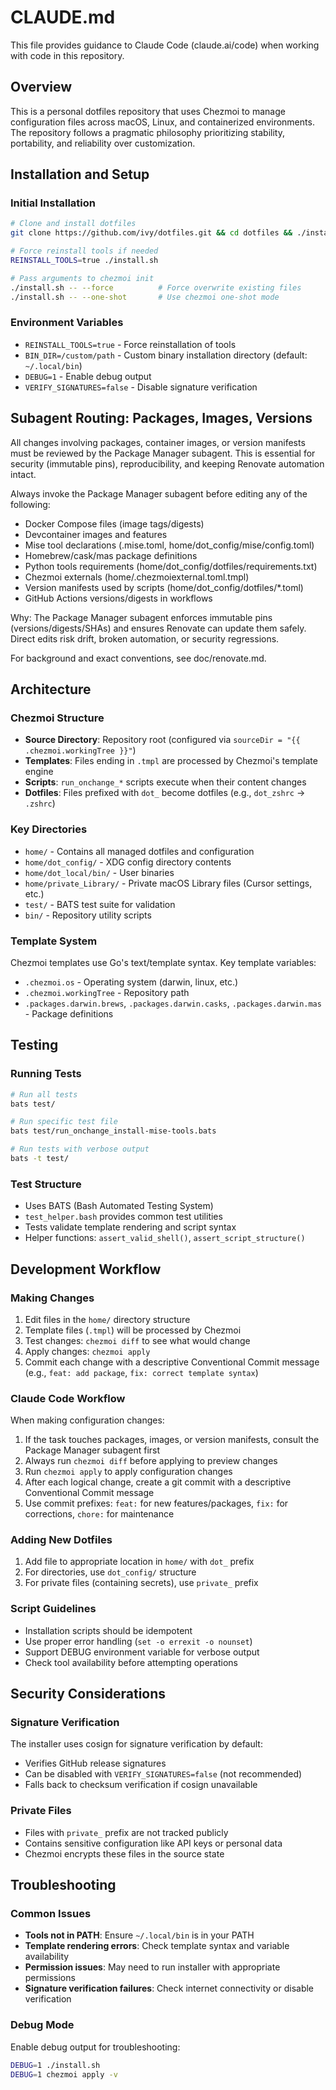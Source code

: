 # CLAUDE.md

This file provides guidance to Claude Code (claude.ai/code) when working with code in this repository.

## Overview

This is a personal dotfiles repository that uses Chezmoi to manage configuration files across macOS, Linux, and containerized environments. The repository follows a pragmatic philosophy prioritizing stability, portability, and reliability over customization.

## Installation and Setup

### Initial Installation
```bash
# Clone and install dotfiles
git clone https://github.com/ivy/dotfiles.git && cd dotfiles && ./install.sh

# Force reinstall tools if needed
REINSTALL_TOOLS=true ./install.sh

# Pass arguments to chezmoi init
./install.sh -- --force          # Force overwrite existing files
./install.sh -- --one-shot       # Use chezmoi one-shot mode
```

### Environment Variables
- `REINSTALL_TOOLS=true` - Force reinstallation of tools
- `BIN_DIR=/custom/path` - Custom binary installation directory (default: `~/.local/bin`)
- `DEBUG=1` - Enable debug output
- `VERIFY_SIGNATURES=false` - Disable signature verification

## Subagent Routing: Packages, Images, Versions

All changes involving packages, container images, or version manifests must be reviewed by the Package Manager subagent. This is essential for security (immutable pins), reproducibility, and keeping Renovate automation intact.

Always invoke the Package Manager subagent before editing any of the following:
- Docker Compose files (image tags/digests)
- Devcontainer images and features
- Mise tool declarations (.mise.toml, home/dot_config/mise/config.toml)
- Homebrew/cask/mas package definitions
- Python tools requirements (home/dot_config/dotfiles/requirements.txt)
- Chezmoi externals (home/.chezmoiexternal.toml.tmpl)
- Version manifests used by scripts (home/dot_config/dotfiles/*.toml)
- GitHub Actions versions/digests in workflows

Why: The Package Manager subagent enforces immutable pins (versions/digests/SHAs) and ensures Renovate can update them safely. Direct edits risk drift, broken automation, or security regressions.

For background and exact conventions, see doc/renovate.md.

## Architecture

### Chezmoi Structure
- **Source Directory**: Repository root (configured via `sourceDir = "{{ .chezmoi.workingTree }}"`)
- **Templates**: Files ending in `.tmpl` are processed by Chezmoi's template engine
- **Scripts**: `run_onchange_*` scripts execute when their content changes
- **Dotfiles**: Files prefixed with `dot_` become dotfiles (e.g., `dot_zshrc` → `.zshrc`)

### Key Directories
- `home/` - Contains all managed dotfiles and configuration
- `home/dot_config/` - XDG config directory contents
- `home/dot_local/bin/` - User binaries
- `home/private_Library/` - Private macOS Library files (Cursor settings, etc.)
- `test/` - BATS test suite for validation
- `bin/` - Repository utility scripts

### Template System
Chezmoi templates use Go's text/template syntax. Key template variables:
- `.chezmoi.os` - Operating system (darwin, linux, etc.)
- `.chezmoi.workingTree` - Repository path
- `.packages.darwin.brews`, `.packages.darwin.casks`, `.packages.darwin.mas` - Package definitions

## Testing

### Running Tests
```bash
# Run all tests
bats test/

# Run specific test file
bats test/run_onchange_install-mise-tools.bats

# Run tests with verbose output
bats -t test/
```

### Test Structure
- Uses BATS (Bash Automated Testing System)
- `test_helper.bash` provides common test utilities
- Tests validate template rendering and script syntax
- Helper functions: `assert_valid_shell()`, `assert_script_structure()`

## Development Workflow

### Making Changes
1. Edit files in the `home/` directory structure
2. Template files (`.tmpl`) will be processed by Chezmoi
3. Test changes: `chezmoi diff` to see what would change
4. Apply changes: `chezmoi apply`
5. Commit each change with a descriptive Conventional Commit message (e.g., `feat: add package`, `fix: correct template syntax`)

### Claude Code Workflow
When making configuration changes:
1. If the task touches packages, images, or version manifests, consult the Package Manager subagent first
2. Always run `chezmoi diff` before applying to preview changes
3. Run `chezmoi apply` to apply configuration changes
4. After each logical change, create a git commit with a descriptive Conventional Commit message
5. Use commit prefixes: `feat:` for new features/packages, `fix:` for corrections, `chore:` for maintenance

### Adding New Dotfiles
1. Add file to appropriate location in `home/` with `dot_` prefix
2. For directories, use `dot_config/` structure
3. For private files (containing secrets), use `private_` prefix

### Script Guidelines
- Installation scripts should be idempotent
- Use proper error handling (`set -o errexit -o nounset`)
- Support DEBUG environment variable for verbose output
- Check tool availability before attempting operations

## Security Considerations

### Signature Verification
The installer uses cosign for signature verification by default:
- Verifies GitHub release signatures
- Can be disabled with `VERIFY_SIGNATURES=false` (not recommended)
- Falls back to checksum verification if cosign unavailable

### Private Files
- Files with `private_` prefix are not tracked publicly
- Contains sensitive configuration like API keys or personal data
- Chezmoi encrypts these files in the source state

## Troubleshooting

### Common Issues
- **Tools not in PATH**: Ensure `~/.local/bin` is in your PATH
- **Template rendering errors**: Check template syntax and variable availability
- **Permission issues**: May need to run installer with appropriate permissions
- **Signature verification failures**: Check internet connectivity or disable verification

### Debug Mode
Enable debug output for troubleshooting:
```bash
DEBUG=1 ./install.sh
DEBUG=1 chezmoi apply -v
```
